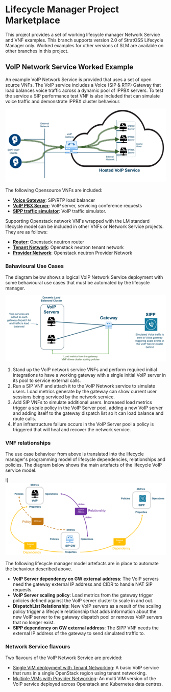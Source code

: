 # Lifecycle Manager Project Marketplace

This project provides a set of working lifecycle manager Network Service and VNF examples. This branch supports version 2.0 of StratOSS Lifecycle Manager only. Worked examples for other versions of SLM are available on other branches in this project.

## VoIP Network Service Worked Example

An example VoIP Network Service is provided that uses a set of open source VNFs. The VoIP service includes a Voice (SIP & RTP) Gateway that load balances voice traffic across a dynamic pool of IPPBX servers. To test the service a SIP performance test VNF is also included that can simulate voice traffic and demonstrate IPPBX cluster behaviour. 

![VoIP Service](/docs/images/voip-service-intro.PNG)

The following Opensource VNFs are included:
* [**Voice Gateway**](/vnfs/voip-gateway/Readme.md): SIP/RTP load balancer
* [**VoIP PBX Server**](/vnfs/ip-pbx/Readme.md): VoIP server, servicing conference requests
* [**SIPP traffic simulator**](/vnfs/sip-performance/Readme.md): VoIP traffic simulator.

Supporting Openstack network VNFs wrapped with the LM standard lifecycle model can be included in other VNFs or Network Service projects. They are as follows:
* [**Router**](/vnfs/neutron-router/Readme.md): Openstack neutron router
* [**Tenant Network**](/vnfs/tenant-neutron-network/Readme.md): Openstack neutron tenant network
* [**Provider Network**](/vnfs/provider-neutron-network/Readme.md): Openstack neutron Provider Network

### Bahavioural Use Cases

The diagram below shows a logical VoIP Network Service deployment with some behavioural use cases that must be automated by the lifecycle manager. 

![VoIP Server Deployment Rules](/docs/images/voice-service-logical-deployment.PNG)

1. Stand up the VoIP network service VNFs and perform required initial integrations to have a working gateway with a single initial VoIP server in its pool to service external calls. 
2. Run a SIP VNF and attach it to the VoIP Network service to simulate users. Load metrics generate by the gateway can show current user sessions being serviced by the network service.
3. Add SIP VNFs to simulate additional users. Increased load metrics trigger a scale policy in the VoIP Server pool, adding a new VoIP server and adding itself to the gateway dispatch list so it can load balance and route calls. 
4. If an infrastructure failure occurs in the VoIP Server pool a policy is triggered that will heal and recover the network service. 

### VNF relationships

The use case behaviour from above is translated into the lifecycle manager's programming model of lifecycle dependencies, relationships  and policies. The diagram below shows the main artefacts of the lifecycle VoIP service model. 

![![VNF relationships](/docs/images/vnf-relationships.PNG)

The following lifecycle manager model artefacts are in place to automate the behaviour described above. 
* **VoIP Server dependency on GW external address**: The VoIP servers need the gateway external IP address and CIDR to handle NAT SIP requests.
* **VoIP Server scaling policy**: Load metrics from the gateway trigger policies defined against the VoIP server cluster to scale in and out. 
* **DispatchList Relationship**: New VoIP servers as a result of the scaling policy trigger a lifecycle relationship that adds information about the new VoIP server to the gateway dispatch pool or removes VoIP servers that no longer exist. 
* **SIPP dependency on GW external address**: The SIPP VNF needs the external IP address of the gateway to send simulated traffic to. 

### Network Service flavours

Two flavours of the VoIP Network Service are provided:

* [Single VIM deployment with Tenant Networking](/docs/install-jumphost.md): A basic VoIP service that runs in a single OpenStack region using tenant networking. 
* [Multiple VIMs with Provider Networking](/docs/install-provider.md): An multi VIM version of the VoIP service deployed across Openstack and Kubernetes data centres.
